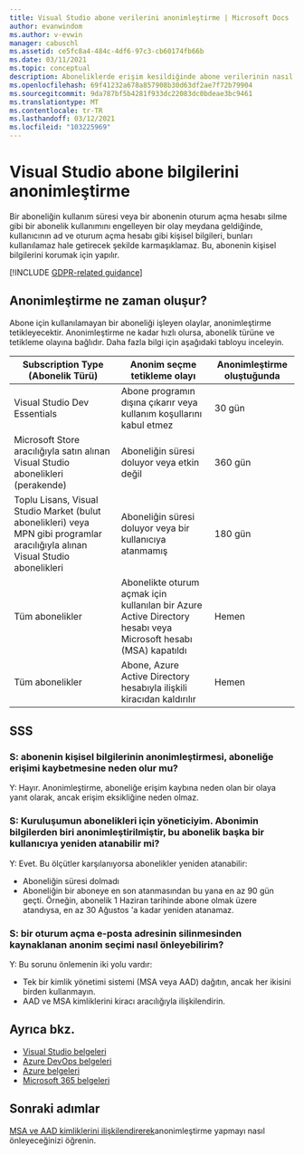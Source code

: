 ```yaml
---
title: Visual Studio abone verilerini anonimleştirme | Microsoft Docs
author: evanwindom
ms.author: v-evwin
manager: cabuschl
ms.assetid: ce5fc8a4-484c-4df6-97c3-cb60174fb66b
ms.date: 03/11/2021
ms.topic: conceptual
description: Aboneliklerde erişim kesildiğinde abone verilerinin nasıl anonimleştirilmemiş olduğunu öğrenin.
ms.openlocfilehash: 69f41232a678a857908b30d63df2ae7f72b79904
ms.sourcegitcommit: 9da787bf5b4281f933dc22083dc0bdeae3bc9461
ms.translationtype: MT
ms.contentlocale: tr-TR
ms.lasthandoff: 03/12/2021
ms.locfileid: "103225969"
---
```

# <a name="anonymization-of-visual-studio-subscriber-information"></a>Visual Studio abone bilgilerini anonimleştirme
Bir aboneliğin kullanım süresi veya bir abonenin oturum açma hesabı silme gibi bir abonelik kullanımını engelleyen bir olay meydana geldiğinde, kullanıcının ad ve oturum açma hesabı gibi kişisel bilgileri, bunları kullanılamaz hale getirecek şekilde karmaşıklamaz.  Bu, abonenin kişisel bilgilerini korumak için yapılır.

[!INCLUDE [GDPR-related guidance](includes/gdpr-intro-sentence.md)]

## <a name="when-does-anonymization-occur"></a>Anonimleştirme ne zaman oluşur?
Abone için kullanılamayan bir aboneliği işleyen olaylar, anonimleştirme tetikleyecektir.  Anonimleştirme ne kadar hızlı olursa, abonelik türüne ve tetikleme olayına bağlıdır. Daha fazla bilgi için aşağıdaki tabloyu inceleyin.

| Subscription Type (Abonelik Türü)                                                                                                                       | Anonim seçme tetikleme olayı                                                                                                     | Anonimleştirme oluştuğunda |
|-----------------------------------------------------------------------------------------------------------------------------------------|------------------------------------------------------------------------------------------------------------|---------------------------|
| Visual Studio Dev Essentials                                                                                                            | Abone programın dışına çıkarır veya kullanım koşullarını kabul etmez                                    | 30 gün               |
| Microsoft Store aracılığıyla satın alınan Visual Studio abonelikleri (perakende)                                                                      | Aboneliğin süresi doluyor veya etkin değil                                                                   | 360 gün                  |
| Toplu Lisans, Visual Studio Market (bulut abonelikleri) veya MPN gibi programlar aracılığıyla alınan Visual Studio abonelikleri | Aboneliğin süresi doluyor veya bir kullanıcıya atanmamış                                                          | 180 gün                  |
| Tüm abonelikler                                                                                                                       | Abonelikte oturum açmak için kullanılan bir Azure Active Directory hesabı veya Microsoft hesabı (MSA) kapatıldı | Hemen               |
| Tüm abonelikler                                                                                                                       | Abone, Azure Active Directory hesabıyla ilişkili kiracıdan kaldırılır                                | Hemen               |

## <a name="faq"></a>SSS
### <a name="q--does-the-anonymization-of-the-subscribers-personal-information-cause-them-to-lose-access-to-the-subscription"></a>S: abonenin kişisel bilgilerinin anonimleştirmesi, aboneliğe erişimi kaybetmesine neden olur mu?
Y: Hayır.  Anonimleştirme, aboneliğe erişim kaybına neden olan bir olaya yanıt olarak, ancak erişim eksikliğine neden olmaz.

### <a name="q--im-an-admin-for-my-organizations-subscriptions--if-one-of-my-subscribers-information-is-anonymized-can-that-subscription-be-reassigned-to-another-user"></a>S: Kuruluşumun abonelikleri için yöneticiyim.  Abonimin bilgilerden biri anonimleştirilmiştir, bu abonelik başka bir kullanıcıya yeniden atanabilir mi?
Y: Evet.  Bu ölçütler karşılanıyorsa abonelikler yeniden atanabilir:
- Aboneliğin süresi dolmadı
- Aboneliğin bir aboneye en son atanmasından bu yana en az 90 gün geçti.  Örneğin, abonelik 1 Haziran tarihinde abone olmak üzere atandıysa, en az 30 Ağustos 'a kadar yeniden atanamaz.

### <a name="q-how-can-i-prevent-anonymization-caused-by-deleting-a-sign-in-email-address"></a>S: bir oturum açma e-posta adresinin silinmesinden kaynaklanan anonim seçimi nasıl önleyebilirim?
Y: Bu sorunu önlemenin iki yolu vardır:
- Tek bir kimlik yönetimi sistemi (MSA veya AAD) dağıtın, ancak her ikisini birden kullanmayın.  
- AAD ve MSA kimliklerini kiracı aracılığıyla ilişkilendirin. 

## <a name="see-also"></a>Ayrıca bkz.
- [Visual Studio belgeleri](/visualstudio/)
- [Azure DevOps belgeleri](/azure/devops/)
- [Azure belgeleri](/azure/)
- [Microsoft 365 belgeleri](/microsoft-365/)

## <a name="next-steps"></a>Sonraki adımlar
[MSA ve AAD kimliklerini ilişkilendirerek](/azure/active-directory/b2b/add-users-administrator)anonimleştirme yapmayı nasıl önleyeceğinizi öğrenin.